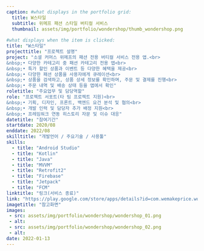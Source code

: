 ```yaml
---
caption: #what displays in the portfolio grid:
  title: W스타일
  subtitle: 위메프 패션 스타일 버티컬 서비스
  thumbnail: assets/img/portfolio/wondershop/thumb_wondershop.png
  
#what displays when the item is clicked:
title: "W스타일"
projecttitle: "프로젝트 설명"
project: "소셜 커머스 위메프의 패션 전용 버티컬 서비스 전용 앱.<br>
&nbsp;• 다양한 카테고리 중 패션 카테고리 전용 앱<br>
&nbsp;• 특가 할인 상품과 이벤트 등 다양한 혜택을 제공<br>
&nbsp;• 다양한 패션 상품을 사용자에게 큐레이션<br>
&nbsp;• 상품을 검색하고, 상품 상세 정보를 확인하며, 주문 및 결제를 진행<br>
&nbsp;• 주문 내역 및 배송 상태 등을 앱에서 확인"
roletitle: "주요업무 및 담당역할"
role: "프로젝트 서포트(타 팀 프로젝트 지원)<br>
&nbsp;• 기획, 디자인, 프론트, 백엔드 요건 분석 및 협의<br>
&nbsp;• 개발 인력 및 담당자 추가 배정 지원<br>
&nbsp;• 프레임워크 연동 히스토리 자문 및 이슈 대응"
datetitle: "참여기간"
startdate: 2020/08
enddate: 2022/08
skilltitle: "개발언어 / 주요기술 / 사용툴"
skills:
  - title: "Android Studio"
  - title: "Kotlin"
  - title: "Java"
  - title: "MVVM"
  - title: "Retrofit2"
  - title: "Firebase"
  - title: "Jetpack"
  - title: "FCM"
linktitle: "링크(서비스 종료)"
link: "https://play.google.com/store/apps/details?id=com.wemakeprice.wondershop"
imagetitle: "참고화면"
images:
 - src: assets/img/portfolio/wondershop/wondershop_01.png
 - alt: 
 - src: assets/img/portfolio/wondershop/wondershop_02.png
 - alt: 
date: 2022-01-13
---
```


